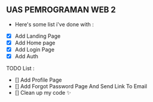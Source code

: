 ## UAS PEMROGRAMAN WEB 2
* Here's some list i've done with :
- [x] Add Landing Page
- [x] Add Home page
- [x] Add Login Page
- [x] Add Auth

TODO List :
- [] Add Profile Page
- [] Add Forgot Password Page And Send Link To Email
- [] Clean up my code ✨
